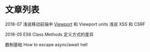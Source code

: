 # 文章列表

2018-07
浅说移动前端中 [Viewport](https://github.com/zydj2006/blog/issues/1) 和 Viewport units
浅说 XSS 和 CSRF

2018-05
ES6 Class Methods 定义方式的差异

数制基础
How to escape async/await hell
